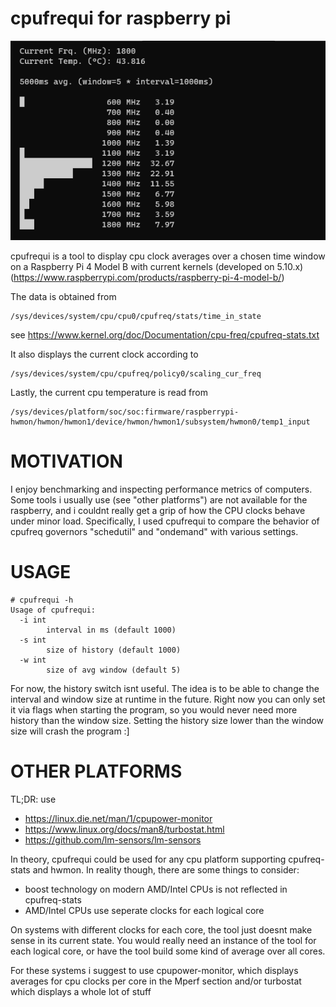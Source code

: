 cpufrequi for raspberry pi
==========================

![cpufrequi sample](cpufrequi-sample.png)

cpufrequi is a tool to display cpu clock averages over a chosen time window on a 
Raspberry Pi 4 Model B with current kernels (developed on 5.10.x)
(https://www.raspberrypi.com/products/raspberry-pi-4-model-b/)

The data is obtained from

```
/sys/devices/system/cpu/cpu0/cpufreq/stats/time_in_state
```
see https://www.kernel.org/doc/Documentation/cpu-freq/cpufreq-stats.txt


It also displays the current clock according to

```
/sys/devices/system/cpu/cpufreq/policy0/scaling_cur_freq
```

Lastly, the current cpu temperature is read from

```
/sys/devices/platform/soc/soc:firmware/raspberrypi-hwmon/hwmon/hwmon1/device/hwmon/hwmon1/subsystem/hwmon0/temp1_input
```


MOTIVATION
==========

I enjoy benchmarking and inspecting performance metrics of computers. Some tools i usually use (see "other platforms") are not
available for the raspberry, and i couldnt really get a grip of how the CPU clocks behave under minor load.
Specifically, I used cpufrequi to compare the behavior of cpufreq governors "schedutil" and "ondemand" with various settings.


USAGE
=====

```
# cpufrequi -h
Usage of cpufrequi:
  -i int
        interval in ms (default 1000)
  -s int
        size of history (default 1000)
  -w int
        size of avg window (default 5)
```
For now, the history switch isnt useful. The idea is to be able to change the interval and window size at runtime in the future.
Right now you can only set it via flags when starting the program, so you would never need more history than the window size.
Setting the history size lower than the window size will crash the program :]



OTHER PLATFORMS
===============

TL;DR: use 
* https://linux.die.net/man/1/cpupower-monitor
* https://www.linux.org/docs/man8/turbostat.html
* https://github.com/lm-sensors/lm-sensors


In theory, cpufrequi could be used for any cpu platform supporting cpufreq-stats and hwmon.
In reality though, there are some things to consider:

* boost technology on modern AMD/Intel CPUs is not reflected in cpufreq-stats
* AMD/Intel CPUs use seperate clocks for each logical core

On systems with different clocks for each core, the tool just doesnt make sense in its current state.
You would really need an instance of the tool for each logical core, or have the tool
build some kind of average over all cores.

For these systems i suggest to use cpupower-monitor, which displays averages for cpu clocks per core
in the Mperf section and/or turbostat which displays a whole lot of stuff





